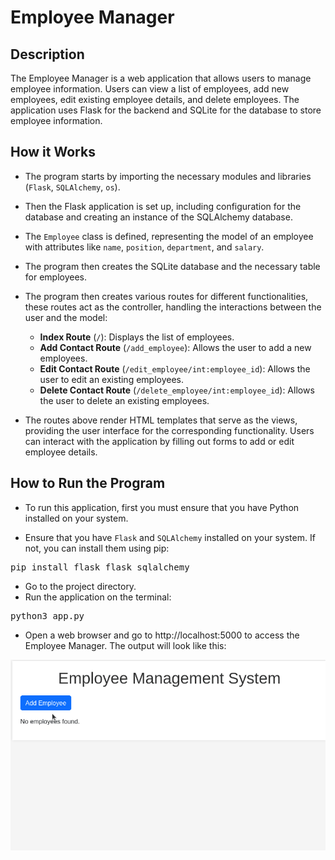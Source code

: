 # Employee Manager

## Description

The Employee Manager is a web application that allows users to manage employee information. Users can view a list of employees, add new employees, edit existing employee details, and delete employees. The application uses Flask for the backend and SQLite for the database to store employee information.


## How it Works

- The program starts by importing the necessary modules and libraries (<code>Flask</code>, <code>SQLAlchemy</code>, <code>os</code>).

- Then the Flask application is set up, including configuration for the database and creating an instance of the SQLAlchemy database.

- The <code>Employee</code> class is defined, representing the model of an employee with attributes like <code>name</code>, <code>position</code>, <code>department</code>, and <code>salary</code>.

- The program then creates the SQLite database and the necessary table for employees.

- The program then creates various routes for different functionalities, these routes act as the controller, handling the interactions between the user and the model:
    - <strong>Index Route</strong> (<code>/</code>): Displays the list of employees.
    - <strong>Add Contact Route</strong> (<code>/add_employee</code>): Allows the user to add a new employees.
    - <strong>Edit Contact Route</strong> (<code>/edit_employee/int:employee_id</code>): Allows the user to edit an existing employees.
    - <strong>Delete Contact Route</strong> (<code>/delete_employee/int:employee_id</code>): Allows the user to delete an existing employees.

- The routes above render HTML templates that serve as the views, providing the user interface for the corresponding functionality. Users can interact with the application by filling out forms to add or edit employee details.


## How to Run the Program

- To run this application, first you must ensure that you have Python installed on your system.

- Ensure that you have <code>Flask</code> and <code>SQLAlchemy</code> installed on your system. If not, you can install them using pip:

<pre>pip install flask flask_sqlalchemy</pre>

- Go to the project directory.
- Run the application on the terminal:
<pre>python3 app.py</pre>

- Open a web browser and go to http://localhost:5000 to access the Employee Manager. The output will look like this:

<p align="center">
  <img src="output/employee-output.gif" alt='Employee Output'>
</p>

